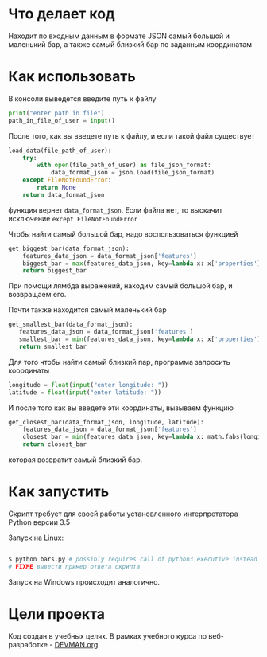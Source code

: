 # Что делает код 
Находит по входным данным в формате JSON самый большой и маленький бар, а также самый близкий бар по заданным координатам 

# Как использовать 

В консоли выведется введите путь к файлу

```python 
print("enter path in file")
path_in_file_of_user = input()
```
После того, как вы введете путь к файлу, и если такой файл существует 

```python 
load_data(file_path_of_user):
    try:
        with open(file_path_of_user) as file_json_format:
            data_format_json = json.load(file_json_format)
    except FileNotFoundError:
        return None
    return data_format_json
```
функция вернет `data_format_json`. Если файла нет, то выскачит исключение `except FileNotFoundError`

Чтобы найти самый большой бар, надо воспользоваться функцией 
```python
get_biggest_bar(data_format_json):
    features_data_json = data_format_json['features']
    biggest_bar = max(features_data_json, key=lambda x: x['properties']['Attributes']['SeatsCount'])
    return biggest_bar
 ```    
 При помощи лямбда выражений, находим самый большой бар, и возвращаем его.
 
 Почти также находится самый маленький бар 
 ```python
 get_smallest_bar(data_format_json):
    features_data_json = data_format_json['features']
    smallest_bar = min(features_data_json, key=lambda x: x['properties']['Attributes']['SeatsCount'])
    return smallest_bar
 ```
 
 Для того чтобы найти самый близкий пар, программа запросить координаты
 ```python
 longitude = float(input("enter longitude: "))
 latitude = float(input("enter latitude: "))
```

И после того как вы введете эти координаты, вызываем функцию
```python 
get_closest_bar(data_format_json, longitude, latitude):
    features_data_json = data_format_json['features']
    closest_bar = min(features_data_json, key=lambda x: math.fabs(longitude - x['geometry']['coordinates'][0] + math.fabs(latitude - x['geometry']['coordinates'][1])))
    return closest_bar
 ```
 которая возвратит самый близкий бар.
 
# Как запустить

Скрипт требует для своей работы установленного интерпретатора Python версии 3.5

Запуск на Linux:

```bash

$ python bars.py # possibly requires call of python3 executive instead of just python
# FIXME вывести пример ответа скрипта

```

Запуск на Windows происходит аналогично.

# Цели проекта

Код создан в учебных целях. В рамках учебного курса по веб-разработке - [DEVMAN.org](https://devman.org)
